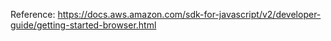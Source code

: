 Reference:
https://docs.aws.amazon.com/sdk-for-javascript/v2/developer-guide/getting-started-browser.html
